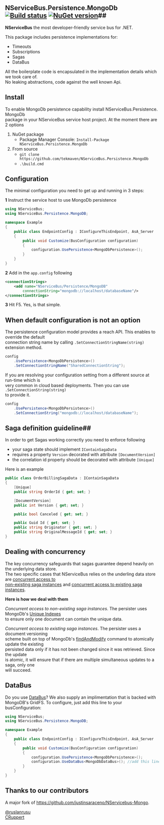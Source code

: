 ## NServiceBus.Persistence.MongoDb  [![Build status](https://ci.appveyor.com/api/projects/status/9cfq3u3vd0rf4kl2/branch/master?svg=true)](https://ci.appveyor.com/project/tekmaven/nservicebus-persistence-mongodb/branch/master) [![NuGet version](https://badge.fury.io/nu/NServiceBus.Persistence.MongoDb.svg)](http://badge.fury.io/nu/NServiceBus.Persistence.MongoDb)##

**NServiceBus** the most developer-friendly service bus for .NET.

This package includes persistence implementations for:

- Timeouts 
- Subscriptions
- Sagas
- DataBus

All the boilerplate code is encapsulated in the implementation details which we took care of.  
No leaking abstractions, code against the well known Api.

## Install ##
To enable MongoDb persistence capability install NServiceBus.Persistence. MongoDb   
package in your NServiceBus service host project. At the moment there are 2 options 

1. NuGet package
	*  Package Manager Console:  ```Install-Package NServiceBus.Persistence.MongoDb```   
2. From source
	* ```git clone https://github.com/tekmaven/NServiceBus.Persistence.MongoDb``` 
	* ```.\build.cmd```




## Configuration ##
The minimal configuration you need to get up and running in 3 steps:

**1** Instruct the service host to use MongoDb persistence 

```csharp
using NServiceBus;
using NServiceBus.Persistence.MongoDB;

namespace Example
{
    public class EndpointConfig : IConfigureThisEndpoint, AsA_Server
    {
        public void Customize(BusConfiguration configuration)
        {
            configuration.UsePersistence<MongoDbPersistence>();
        }
    }
}
```

**2** Add in the ```app.config``` following

```xml
<connectionStrings>
    <add name="NServiceBus/Persistence/MongoDB" 
		connectionString="mongodb://localhost/databaseName"/>
</connectionStrings>
```

**3** Hit F5. Yes, is that simple.

## When default configuration is not an option ##
The persistence configuration model provides a reach API. This enables to override the default  
connection string name by calling ```.SetConnectionStringName(string)``` extension method.

```csharp
config
	.UsePersistence<MongoDbPersistence>()
	.SetConnectionStringName("SharedConnectionString");
```

If you are resolving your configuration setting from a different source at run-time which is  
very common in cloud based deployments. Then you can use  ```.SetConnectionString(string)```  
to provide it.
 
```csharp
config
	.UsePersistence<MongoDbPersistence>()
	.SetConnectionString("mongodb://localhost/databaseName");
```

## Saga definition guideline##
In order to get Sagas working correctly you need to enforce following

* your saga state should implement ```IContainSagaData``` 
* requires a property ```Version``` decorated with attribute ```[DocumentVersion]```
* the correlation id property should be decorated with attribute ```[Unique]```

Here is an example

```csharp
public class OrderBillingSagaData : IContainSagaData
{
    [Unique]
    public string OrderId { get; set; }

    [DocumentVersion]
    public int Version { get; set; }

    public bool Canceled { get; set; }

    public Guid Id { get; set; }
    public string Originator { get; set; }
    public string OriginalMessageId { get; set; }
} 
```
## Dealing with concurrency ##
The key concurrency safeguards that sagas guarantee depend heavily on the underlying data store.   
The two specific cases that NServiceBus relies on the underling data store are [concurrent access to   
   non-existing saga instances](http://docs.particular.net/NServiceBus/nservicebus-sagas-and-concurrency#concurrent-access-to-non-existing-saga-instances) and [concurrent access to existing saga instances](http://docs.particular.net/NServiceBus/nservicebus-sagas-and-concurrency#concurrent-access-to-existing-saga-instances).

**Here is how we deal with them**  

*Concurrent access to non-existing saga instances*. The persister uses MongoDb's [Unique Indexes](http://docs.mongodb.org/manual/core/index-unique/)  
 to ensure only one document can contain the unique data.  

*Concurrent access to existing saga instances*. The persister uses a document versioning  
scheme built on top of MongoDb's [findAndModify](http://docs.mongodb.org/manual/reference/command/findAndModify/) command to atomically update the existing  
persisted data only if it has not been changed since it was retrieved. Since the update   
is atomic, it will ensure that if there are multiple simultaneous updates to a saga, only one  
will succeed.


## DataBus ##
Do you use [DataBus](http://docs.particular.net/nservicebus/attachments-databus-sample)?  We also supply an implimentation that is backed with MongoDB's GridFS.  To configure, just add this line to your busConfiguration:

```csharp
using NServiceBus;
using NServiceBus.Persistence.MongoDB;

namespace Example
{
    public class EndpointConfig : IConfigureThisEndpoint, AsA_Server
    {
        public void Customize(BusConfiguration configuration)
        {
            configuration.UsePersistence<MongoDbPersistence>();
            configuration.UseDataBus<MongoDbDataBus>(); //add this line!
        }
    }
}
```


## Thanks to our contributors ##
A major fork of https://github.com/justinsaraceno/NServicebus-Mongo.

[@ruslanrusu](https://twitter.com/ruslanrusu)  
[CRuppert](https://github.com/CRuppert)

